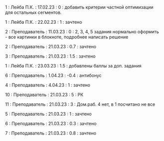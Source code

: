 1 : Лейба П.К. : 17.02.23 : 0 : добавить критерии частной оптимизации для остальных сегментов.

1 : Лейба П.К. : 22.02.23 : 1 : зачтено

2 : Преподаватель : 11.03.23 : 0 : 2, 3, 4, 5 задания нормально оформить  - все картинки в блокноте, подробнее написать решение

2 : Преподаватель : 21.03.23 : 0.7 : зачтено

3 : Преподаватель : 21.03.23 : 1.5 : зачтено

1 : Лейба П.К. : 23.03.23 : 1.5 : добавлены баллы за доп. задания

6 : Преподаватель : 1.04.23 : -0.4 : антибонус

4 : Преподаватель : 4.04.23 : 1 : зачтено

10 : Преподаватель : 21.03.23 : 5 : РК

11 : Преподаватель : 21.03.23 : 3 : Дом.раб. 4 нет, в 1 посчитано не все

5 : Преподаватель : 21.03.23 : 1 : зачтено

6 : Преподаватель : 21.03.23 : 0.3 : зачтено

7 : Преподаватель : 21.03.23 : 0.8 : зачтено
